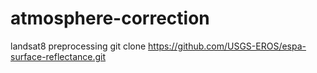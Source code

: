 # atmosphere-correction
landsat8 preprocessing
git clone https://github.com/USGS-EROS/espa-surface-reflectance.git
